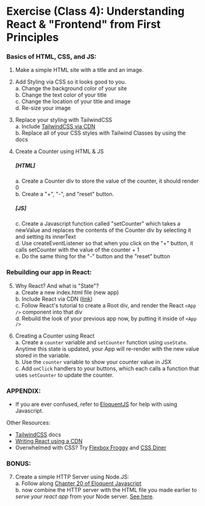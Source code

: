 # Exercise (Class 4): Understanding React & "Frontend" from First Principles

### Basics of HTML, CSS, and JS:

1. Make a simple HTML site with a title and an image.

2. Add Styling via CSS so it looks good to you.   
	a. Change the background color of your site   
	b. Change the text color of your title   
	c. Change the location of your title and image   
	d. Re-size your image   

3. Replace your styling with TailwindCSS   
	a. Include [TailwindCSS via CDN](https://tailwindcss.com/docs/installation/play-cdn)   
	b. Replace all of your CSS styles with Tailwind Classes by using the docs   

4. Create a Counter using HTML & JS   
	##### [HTML]   
	a. Create a Counter div to store the value of the counter, it should render 0   
	b. Create a "+", "-", and "reset" button.   
	##### [JS]   
	c. Create a Javascript function called "setCounter" which takes a newValue and replaces the contents of the Counter div by selecting it and setting its innerText    
	d. Use createEventListener so that when you click on the "+"  button, it calls setCounter with the value of the counter + 1   
	e. Do the same thing for the "-" button and the "reset" button   

### Rebuilding our app in React:
5. Why React? And what is "State"?   
	a. Create a new index.html file (new app)   
	b. Include React via CDN ([link](https://dev.to/jeetvora331/write-react-code-with-cdn-in-html-56i9))   
	c. Follow React's tutorial to create a Root div, and render the React `<App />` component into that div   
	d. Rebuild the look of your previous app now, by putting it inside of `<App />`   

6. Creating a Counter using React   
	a. Create a `counter` variable and `setCounter` function using `useState`. Anytime this state is updated, your App will re-render with the new value stored in the variable.   
	b. Use the `counter` variable to show your counter value in JSX   
	c. Add `onClick` handlers to your buttons, which each calls a function that uses `setCounter` to update the counter.   

### APPENDIX:   
- If you are ever confused, refer to [EloquentJS](eloquentjavascript.net) for help with using Javascript.   

Other Resources:   
- [TailwindCSS](https://tailwindcss.com/) docs
- [Writing React using a CDN](https://dev.to/jeetvora331/write-react-code-with-cdn-in-html-56i9)
- Overwhelmed with CSS? Try [Flexbox Froggy](https://flexboxfroggy.com/) and [CSS Diner](https://flukeout.github.io/)


### BONUS:
7. Create a simple HTTP Server using Node.JS:   
a. Follow along [Chapter 20 of Eloquent Javascript](https://eloquentjavascript.net/20_node.html#h-3O5dGIJE9F)   
b. now combine the HTTP server with the HTML file you made earlier to *serve your react app* from your Node server. [See here](https://eloquentjavascript.net/20_node.html#i-TLRTlwK6ZU).   
